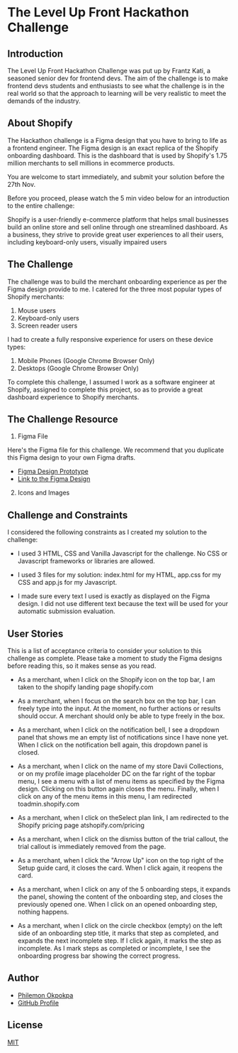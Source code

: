 # The Level Up Front Hackathon Challenge

## Introduction

The Level Up Front Hackathon Challenge was put up by Frantz Kati, a seasoned senior dev for frontend devs. The aim of the challenge is to make frontend devs students and enthusiasts to see what the challenge is in the real world so that the approach to learning will be very realistic to meet the demands of the industry.

## About Shopify

The Hackathon challenge is a Figma design that you have to bring to life as a frontend engineer. The Figma design is an exact replica of the Shopify onboarding dashboard. This is the dashboard that is used by Shopify's 1.75 million merchants to sell millions in ecommerce products.

You are welcome to start immediately, and submit your solution before the 27th Nov.

Before you proceed, please watch the 5 min video below for an introduction to the entire challenge:

Shopify is a user-friendly e-commerce platform that helps small businesses build an online store and sell online through one streamlined dashboard. As a business, they strive to provide great user experiences to all their users, including keyboard-only users, visually impaired users

## The Challenge

The challenge was to build the merchant onboarding experience as per the Figma design provide to me. I catered for the three most popular types of Shopify merchants:

1. Mouse users
2. Keyboard-only users
3. Screen reader users

I had to create a fully responsive experience for users on these device types:

1. Mobile Phones (Google Chrome Browser Only)
2. Desktops (Google Chrome Browser Only)

To complete this challenge, I assumed I work as a software engineer at Shopify, assigned to complete this project, so as to provide a great dashboard experience to Shopify merchants.

## The Challenge Resource

1. Figma File

Here's the Figma file for this challenge. We recommend that you duplicate this Figma design to your own Figma drafts.

- [Figma Design Prototype](https://www.figma.com/file/W4IHXzpdgxrUMWuymS9R9i/Level-Up-Front-Hackathon?type=design&node-id=0-1&mode=design)
- [Link to the Figma Design](https://www.crushingit.tech/hackathon/challenge#:~:text=Figma%20design%20prototype-,Link%20to%20the%20Figma%20design,-2.%20Icons%20and)

2. Icons and Images

## Challenge and Constraints

I considered the following constraints as I created my solution to the challenge:

- I used 3 HTML, CSS and Vanilla Javascript for the challenge. No CSS or Javascript frameworks or libraries are allowed.

- I used 3 files for my solution: index.html for my HTML, app.css for my CSS and app.js for my Javascript.

- I made sure every text I used is exactly as displayed on the Figma design. I did not use different text because the text will be used for your automatic submission evaluation.

## User Stories

This is a list of acceptance criteria to consider your solution to this challenge as complete. Please take a moment to study the Figma designs before reading this, so it makes sense as you read.

- As a merchant, when I click on the Shopify icon on the top bar, I am taken to the shopify landing page shopify.com

- As a merchant, when I focus on the search box on the top bar, I can freely type into the input. At the moment, no further actions or results should occur. A merchant should only be able to type freely in the box.

- As a merchant, when I click on the notification bell, I see a dropdown panel that shows me an empty list of notifications since I have none yet. When I click on the notification bell again, this dropdown panel is closed.

- As a merchant, when I click on the name of my store Davii Collections, or on my profile image placeholder DC on the far right of the topbar menu, I see a menu with a list of menu items as specified by the Figma design. Clicking on this button again closes the menu. Finally, when I click on any of the menu items in this menu, I am redirected toadmin.shopify.com

- As a merchant, when I click on theSelect plan link, I am redirected to the Shopify pricing page atshopify.com/pricing

- As a merchant, when I click on the dismiss button of the trial callout, the trial callout is immediately removed from the page.

- As a merchant, when I click the "Arrow Up" icon on the top right of the Setup guide card, it closes the card. When I click again, it reopens the card.

- As a merchant, when I click on any of the 5 onboarding steps, it expands the panel, showing the content of the onboarding step, and closes the previously opened one. When I click on an opened onboarding step, nothing happens.

- As a merchant, when I click on the circle checkbox (empty) on the left side of an onboarding step title, it marks that step as completed, and expands the next incomplete step. If I click again, it marks the step as incomplete. As I mark steps as completed or incomplete, I see the onboarding progress bar showing the correct progress.

## Author

- [Philemon Okpokpa](https://github.com/sirphilalx)
- [GitHub Profile](https://github.com/sirphilalx)

## License

[MIT](https://choosealicense.com/licenses/mit/)
